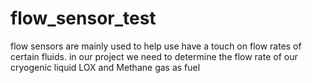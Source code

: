 # flow_sensor_test
flow sensors are mainly used to help use have a touch on flow rates of certain fluids. in our project we need to determine the flow rate of our cryogenic liquid LOX  and Methane gas as fuel 
